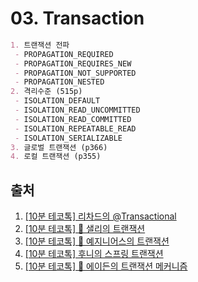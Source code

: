 # 03. Transaction

```markdown
1. 트랜잭션 전파
 - PROPAGATION_REQUIRED
 - PROPAGATION_REQUIRES_NEW
 - PROPAGATION_NOT_SUPPORTED
 - PROPAGATION_NESTED
2. 격리수준 (515p)
 - ISOLATION_DEFAULT
 - ISOLATION_READ_UNCOMMITTED
 - ISOLATION_READ_COMMITTED
 - ISOLATION_REPEATABLE_READ
 - ISOLATION_SERIALIZABLE
3. 글로벌 트랜잭션 (p366)
4. 로컬 트랜잭션 (p355)

```

## 출처
1. [[10분 테코톡] 리차드의 @Transactional](https://www.youtube.com/watch?v=taAp_u83MwA&t=420s)
2. [[10분 테코톡] 🐤 샐리의 트랜잭션](https://www.youtube.com/watch?v=aX9c7z9l_u8)
3. [[10분 테코톡] 🌼 예지니어스의 트랜잭션](https://www.youtube.com/watch?v=e9PC0sroCzc&t=19s)
4. [[10분 테코톡] 후니의 스프링 트랜잭션](https://www.youtube.com/watch?v=cc4M-GS9DoY&t=660s)
5. [[10분 테코톡] 🙊 에이든의 트랜잭션 메커니즘](https://www.youtube.com/watch?v=ImvYNlF_saE)

